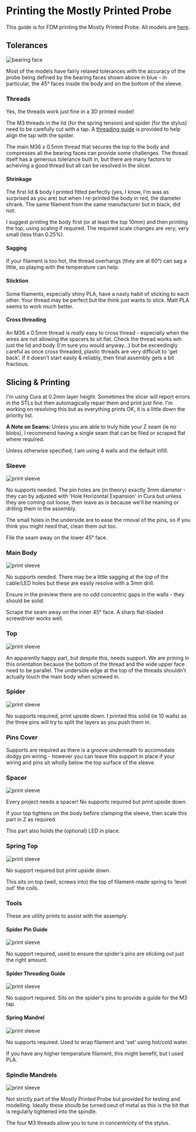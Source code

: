 
# Printing the Mostly Printed Probe

This guide is for FDM printing the Mostly Printed Probe. All models are [here](../stl).

## Tolerances

![bearing face](../images/bearing-faces.png)

Most of the models have fairly relaxed tolerances with the accuracy of the probe being defined by the bearing faces shown above in blue - in particular, the 45° faces inside the body and on the bottom of the sleeve.

### Threads

Yes, the threads work just fine in a 3D printed model!

The M3 threads in the lid (for the spring tension) and spider (for the stylus) need to be carefully cut with a tap. A [threading guide](../stl/MostlyPrintedProbe-PartSpiderTappingTool.stl) is provided to help align the tap with the spider.

The main M36 x 0.5mm thread that secures the top to the body and compresses all the bearing faces can provide some challenges. The thread itself has a generous tolerance built in, but there are many factors to acheiving a good thread but all can be resolved in the slicer.

#### Shrinkage
The first lid & body I printed fitted perfectly (yes, I know, I'm was as surprised as you are) but when I re-printed the body in red, the diameter shrank. The same filament from the same manufacturer but in black, did not.

I suggest printing the body first (or at least the top 10mm) and then printing the top, using scaling if required. The required scale changes are very, very small (less than 0.25%).

#### Sagging
If your filament is too hot, the thread overhangs (they are at 60°) can sag a little, so playing with the temperature can help.

#### Sticktion
Some filaments, especially shiny PLA, have a nasty habit of sticking to each other. Your thread may be perfect but the think just wants to stick. Matt PLA seems to work much better.

#### Cross threading

An M36 x 0.5mm thread is *really* easy to cross thread - especially when the wires are not allowing the spacers to sit flat. Check the thread works wih just the lid and body (I'm sure you would anyway...) but be exceedingly careful as once cross threaded, plastic threads are very difficult to 'get back'. If it doesn't start easily & reliably, then final assembly gets a bit fractious.

## Slicing & Printing

I'm using Cura at 0.2mm layer height. Sometimes the slicer will report errors in the STLs but then automagically repair them and print just fine. I'm working on resolving this but as everything prints OK, it is a little down the priority list.

**A Note on Seams:** Unless you are able to truly hide your Z seam (ie no blobs), I recommend having a single seam that can be filed or scraped flat where required.

Unless otherwise specified, I am using 4 walls and the default infill.

### Sleeve

![print sleeve](../images/print-sleeve.png)


No supports needed.
The pin holes are (in theory) exactly 3mm diameter - they can by adjusted with 'Hole Horizontal Expansion' in Cura but unless they are coming out loose, then leave as is because we'll be reaming or drilling them in the assembly.

The small holes in the underside are to ease the rmoval of the pins, so if you think you might need that, clean them out too.

File the seam away on the lower 45° face.

### Main Body

![print sleeve](../images/print-main-body.png)


No supports needed. There may be a little sagging at the top of the cable/LED holes but these are easily resolve with a 3mm drill.

Ensure in the preview there are no odd concentric gaps in the walls - they should be solid.

Scrape the seam away on the inner 45° face. A sharp flat-bladed screwdriver works well.


### Top

![print sleeve](../images/print-top.png)


An apparently happy part, but despite this, needs support. We are prining in this orientation because the bottom of the thread and the wide upper face need to be parallel. The underside edge at the top of the threads shouldn't actually touch the main body when screwed in.



### Spider

![print sleeve](../images/print-spider.png)


No supports required, print upside down. I printed this solid (ie 10 walls) as the three pins will try to split the layers as you push them in.


### Pins Cover


Supports are required as there is a groove underneath to accomodate dodgy pin wiring - however you can leave this support in place if your wiring and pins sit wholly below the top surface of the sleeve.


### Spacer

![print sleeve](../images/print-spacer.png)


Every project needs a spacer! No supports required but print upside down.

If your top tightens on the body before clamping the sleeve, then scale this part in Z as required.

This part also holds the (optional) LED in place.



### Spring Top

![print sleeve](../images/print-spring-top.png)


No support required but print upside down.

This sits on top (well, screws into) the top of filament-made spring to 'level out' the coils.




### Tools

These are utility prints to assist with the assemply.

#### Spider Pin Guide

![print sleeve](../images/print-spider-pin-guide.png)


No support required, used to ensure the spider's pins are sticking out just the right amount.


#### Spider Threading Guide

![print sleeve](../images/print-spider-threading-guide.png)

No support required. Sits on the spider's pins to provide a guide for the M3 tap.


#### Spring Mandrel

![print sleeve](../images/print-spring-mandrel.png)

No supports required. Used to wrap filament and 'set' using hot/cold water.

If you have any higher temperature filament, this might benefit, but I used PLA.


### Spindle Mandrels


![print sleeve](../images/print-spindle-mandrels.png)


Not strictly part of the Mostly Printed Probe but provided for testing and modelling. Ideally these shoulb be turned oeut of metal as this is the bit that is regularly tightened into the spindle.

The four M3 threads allow you to tune in concentricity of the stylus.
